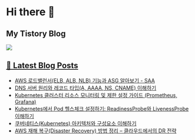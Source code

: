 # Hi there 👋

## My Tistory Blog

<p>
    <a href="https://kylo8.tistory.com"><img src="https://img.shields.io/badge/Tistory-000000?style=flat-square&logo=Tistory&logoColor=white"/>
</p>

## 📕 Latest Blog Posts

<ul><li><a href='https://kylo8.tistory.com/entry/AWS-%EB%A1%9C%EB%93%9C%EB%B0%B8%EB%9F%B0%EC%84%9CELB-ALB-NLB-%EA%B8%B0%EB%8A%A5%EA%B3%BC-ASG-%EC%95%8C%EC%95%84%EB%B3%B4%EA%B8%B0-SAA' target='_blank'>AWS 로드밸런서(ELB, ALB, NLB) 기능과 ASG 알아보기 - SAA</a></li><li><a href='https://kylo8.tistory.com/entry/DNS-%EC%84%9C%EB%B2%84-%EC%9B%90%EB%A6%AC%EC%99%80-%EB%A0%88%EC%BD%94%EB%93%9C-%ED%83%80%EC%9E%85A-AAAA-NS-CNAME-%EC%9D%B4%ED%95%B4%ED%95%98%EA%B8%B0' target='_blank'>DNS 서버 원리와 레코드 타입(A, AAAA, NS, CNAME) 이해하기</a></li><li><a href='https://kylo8.tistory.com/entry/Kubernetes-%ED%81%B4%EB%9F%AC%EC%8A%A4%ED%84%B0-%EB%A6%AC%EC%86%8C%EC%8A%A4-%EB%AA%A8%EB%8B%88%ED%84%B0%EB%A7%81-%EB%B0%8F-%EC%A0%9C%ED%95%9C-%EC%84%A4%EC%A0%95-%EA%B0%80%EC%9D%B4%EB%93%9C-Prometheus-Grafana' target='_blank'>Kubernetes 클러스터 리소스 모니터링 및 제한 설정 가이드 (Prometheus, Grafana)</a></li><li><a href='https://kylo8.tistory.com/entry/Kubernetes%EC%97%90%EC%84%9C-Pod-%ED%97%AC%EC%8A%A4%EC%B2%B4%ED%81%AC-%EC%84%A4%EC%A0%95%ED%95%98%EA%B8%B0-ReadinessProbe%EC%99%80-LivenessProbe-%EC%9D%B4%ED%95%B4%ED%95%98%EA%B8%B0' target='_blank'>Kubernetes에서 Pod 헬스체크 설정하기: ReadinessProbe와 LivenessProbe 이해하기</a></li><li><a href='https://kylo8.tistory.com/entry/%EC%BF%A0%EB%B2%84%EB%84%A4%ED%8B%B0%EC%8A%A4Kubernetes-%EC%95%84%ED%82%A4%ED%85%8D%EC%B2%98%EC%99%80-%EA%B5%AC%EC%84%B1%EC%9A%94%EC%86%8C-%EC%9D%B4%ED%95%B4%ED%95%98%EA%B8%B0' target='_blank'>쿠버네티스(Kubernetes) 아키텍처와 구성요소 이해하기</a></li><li><a href='https://kylo8.tistory.com/entry/AWS-%EC%9E%AC%ED%95%B4-%EB%B3%B5%EA%B5%ACDisaster-Recovery-%EB%B0%A9%EB%B2%95-%EC%A0%95%EB%A6%AC-%E2%80%93-%ED%81%B4%EB%9D%BC%EC%9A%B0%EB%93%9C%EC%97%90%EC%84%9C%EC%9D%98-DR-%EC%A0%84%EB%9E%B5' target='_blank'>AWS 재해 복구(Disaster Recovery) 방법 정리 &ndash; 클라우드에서의 DR 전략</a></li></ul>